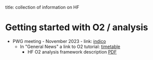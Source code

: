 title: collection of information on HF

# Getting started with O2 / analysis

- PWG meeting - November 2023 - link: [indico](https://indico.cern.ch/event/1342799)
  - In "General News" a link to O2 tutorial: [timetable](https://indico.cern.ch/event/1326201/timetable)
    - HF O2 analysis framework description [PDF](https://indico.cern.ch/event/1326201/contributions/5656826/attachments/2748212/4782703/2023Nov08_mfaggin_HFO2.pdf)